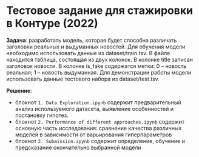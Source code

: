 # Тестовое задание для стажировки в Контуре (2022)
**Задача**: разработать модель, которая будет способна различать заголовки реальных и выдуманных новостей.
Для обучения модели необходимо использовать данные из dataset/train.tsv. В файле находится таблица, состоящая из двух колонок.
В колонке title записан заголовок новости. 
В колонке is_fake содержатся метки: 0 – новость реальная; 1 – новость выдуманная.
Для демонстрации работы модели использовать данные тестового набора из dataset/test.tsv.


**Решение**: 
  - блокнот `1. Data Exploration.ipynb` содержит предварительный анализ используемого датасета, выявление особенностей и постановку гипотез.
  - блокнот `2. Performance of different approaches.ipynb` содержит основную часть исследования: сравнение качества различных моделей в зависимости от варьирования гиперпараметров
  - блокнот `3. Submission.ipynb` содержит определение, обучение и предсказание окончательно выбранной модели

